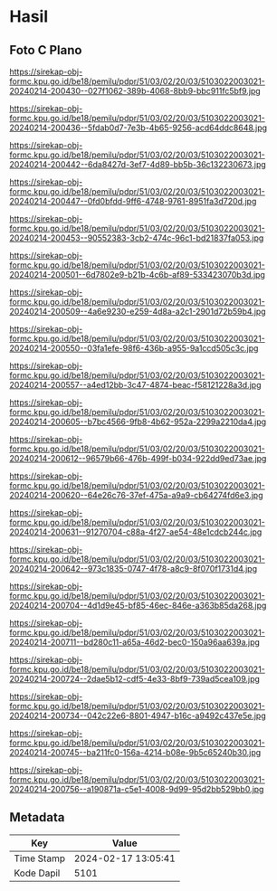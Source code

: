 # Hasil

## Foto C Plano

https://sirekap-obj-formc.kpu.go.id/be18/pemilu/pdpr/51/03/02/20/03/5103022003021-20240214-200430--027f1062-389b-4068-8bb9-bbc911fc5bf9.jpg

https://sirekap-obj-formc.kpu.go.id/be18/pemilu/pdpr/51/03/02/20/03/5103022003021-20240214-200436--5fdab0d7-7e3b-4b65-9256-acd64ddc8648.jpg

https://sirekap-obj-formc.kpu.go.id/be18/pemilu/pdpr/51/03/02/20/03/5103022003021-20240214-200442--6da8427d-3ef7-4d89-bb5b-36c132230673.jpg

https://sirekap-obj-formc.kpu.go.id/be18/pemilu/pdpr/51/03/02/20/03/5103022003021-20240214-200447--0fd0bfdd-9ff6-4748-9761-8951fa3d720d.jpg

https://sirekap-obj-formc.kpu.go.id/be18/pemilu/pdpr/51/03/02/20/03/5103022003021-20240214-200453--90552383-3cb2-474c-96c1-bd21837fa053.jpg

https://sirekap-obj-formc.kpu.go.id/be18/pemilu/pdpr/51/03/02/20/03/5103022003021-20240214-200501--6d7802e9-b21b-4c6b-af89-533423070b3d.jpg

https://sirekap-obj-formc.kpu.go.id/be18/pemilu/pdpr/51/03/02/20/03/5103022003021-20240214-200509--4a6e9230-e259-4d8a-a2c1-2901d72b59b4.jpg

https://sirekap-obj-formc.kpu.go.id/be18/pemilu/pdpr/51/03/02/20/03/5103022003021-20240214-200550--03fa1efe-98f6-436b-a955-9a1ccd505c3c.jpg

https://sirekap-obj-formc.kpu.go.id/be18/pemilu/pdpr/51/03/02/20/03/5103022003021-20240214-200557--a4ed12bb-3c47-4874-beac-f58121228a3d.jpg

https://sirekap-obj-formc.kpu.go.id/be18/pemilu/pdpr/51/03/02/20/03/5103022003021-20240214-200605--b7bc4566-9fb8-4b62-952a-2299a2210da4.jpg

https://sirekap-obj-formc.kpu.go.id/be18/pemilu/pdpr/51/03/02/20/03/5103022003021-20240214-200612--96579b66-476b-499f-b034-922dd9ed73ae.jpg

https://sirekap-obj-formc.kpu.go.id/be18/pemilu/pdpr/51/03/02/20/03/5103022003021-20240214-200620--64e26c76-37ef-475a-a9a9-cb64274fd6e3.jpg

https://sirekap-obj-formc.kpu.go.id/be18/pemilu/pdpr/51/03/02/20/03/5103022003021-20240214-200631--91270704-c88a-4f27-ae54-48e1cdcb244c.jpg

https://sirekap-obj-formc.kpu.go.id/be18/pemilu/pdpr/51/03/02/20/03/5103022003021-20240214-200642--973c1835-0747-4f78-a8c9-8f070f1731d4.jpg

https://sirekap-obj-formc.kpu.go.id/be18/pemilu/pdpr/51/03/02/20/03/5103022003021-20240214-200704--4d1d9e45-bf85-46ec-846e-a363b85da268.jpg

https://sirekap-obj-formc.kpu.go.id/be18/pemilu/pdpr/51/03/02/20/03/5103022003021-20240214-200711--bd280c11-a65a-46d2-bec0-150a96aa639a.jpg

https://sirekap-obj-formc.kpu.go.id/be18/pemilu/pdpr/51/03/02/20/03/5103022003021-20240214-200724--2dae5b12-cdf5-4e33-8bf9-739ad5cea109.jpg

https://sirekap-obj-formc.kpu.go.id/be18/pemilu/pdpr/51/03/02/20/03/5103022003021-20240214-200734--042c22e6-8801-4947-b16c-a9492c437e5e.jpg

https://sirekap-obj-formc.kpu.go.id/be18/pemilu/pdpr/51/03/02/20/03/5103022003021-20240214-200745--ba211fc0-156a-4214-b08e-9b5c65240b30.jpg

https://sirekap-obj-formc.kpu.go.id/be18/pemilu/pdpr/51/03/02/20/03/5103022003021-20240214-200756--a190871a-c5e1-4008-9d99-95d2bb529bb0.jpg


## Metadata

| Key        | Value               |
| ---------- | ------------------- |
| Time Stamp | 2024-02-17 13:05:41 |
| Kode Dapil | 5101                |



